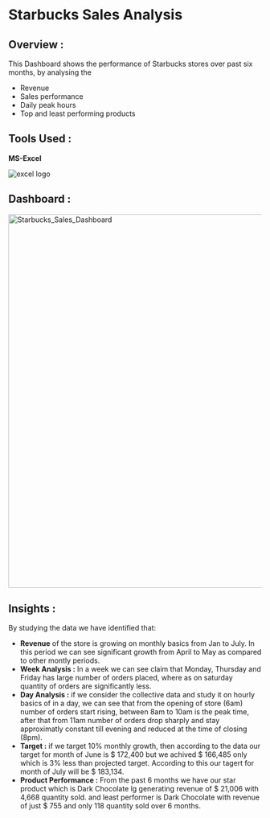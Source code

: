 # Starbucks Sales Analysis
## **Overview :**
This Dashboard shows the performance of Starbucks stores over past six months, by analysing the 
- Revenue
- Sales performance
- Daily peak hours
- Top and least performing products

## **Tools Used :**
**MS-Excel**

![excel logo](https://github.com/user-attachments/assets/6368753f-cfb1-4b4a-8439-b60d0df51b45)


## **Dashboard :**
<img width="1351" height="743" alt="Starbucks_Sales_Dashboard" src="https://github.com/user-attachments/assets/f5c2d50a-8449-49b4-adb7-0d31ba79eb9b" />

## **Insights :**
By studying the data we have identified that:
- **Revenue** of the store is growing on monthly basics from Jan to July. In this period we can see significant growth from April to May as compared to other montly periods.
-  **Week Analysis :** In a week we can see claim that Monday, Thursday and Friday has large number of orders placed, where as on saturday quantity of orders are significantly less.
-  **Day Analysis :** if we consider the collective data and study it on hourly basics of in a day, we can see that from the opening of store (6am) number of orders start rising, between 8am to 10am is the peak time, after that from 11am number of orders drop sharply and stay approximatly constant till evening and reduced at the time of closing (8pm).
-  **Target :** if we target 10% monthly growth, then according to the data our target for month of June is $ 172,400 but we achived $ 166,485 only which is 3% less than projected target. According to this our tagert for month of July will be $ 183,134.
-  **Product Performance :** From the past 6 months we have our star product which is Dark Chocolate lg generating revenue of $ 21,006 with 4,668 quantity sold. and least performer is Dark Chocolate with revenue of just $ 755 and only 118 quantity sold over 6 months.
